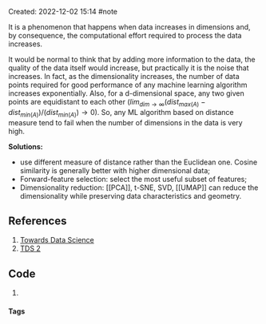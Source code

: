Created: 2022-12-02 15:14
#note

It is a phenomenon that happens when data increases in dimensions and, by consequence, the computational effort required to process the data increases.

It would be normal to think that by adding more information to the data, the quality of the data itself would increase, but practically it is the noise that increases. In fact, as the dimensionality increases, the number of data points required for good performance of any machine learning algorithm increases exponentially.
Also, for a d-dimensional space, any two given points are equidistant to each other ($lim_{dim \rightarrow \infty}(dist_{max(A)}-dist_{min(A)})/(dist_{min(A)})\rightarrow 0$). So, any ML algorithm based on distance measure tend to fail when the number of dimensions in the data is very high.

**Solutions:**
- use different measure of distance rather than the Euclidean one. Cosine similarity is generally better with higher dimensional data;
- Forward-feature selection: select the most useful subset of features;
- Dimensionality reduction: [[PCA]], t-SNE, SVD, [[UMAP]] can reduce the dimensionality while preserving data characteristics and geometry.


## References
1. [Towards Data Science](https://towardsdatascience.com/curse-of-dimensionality-a-curse-to-machine-learning-c122ee33bfeb)
2. [TDS 2](https://towardsdatascience.com/why-and-how-to-get-rid-of-the-curse-of-dimensionality-right-with-breast-cancer-dataset-7d528fb5f6c0)

## Code
1. 

#### Tags